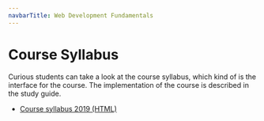 ```yaml
---
navbarTitle: Web Development Fundamentals
---
```

# Course Syllabus
Curious students can take a look at the course syllabus, which kind of is the interface for the course. The implementation of the course is described in the study guide.

* <a href="/course-material/web-development-fundamentals/course-syllabus-2019.html" target="_blank">Course syllabus 2019 (HTML)</a>